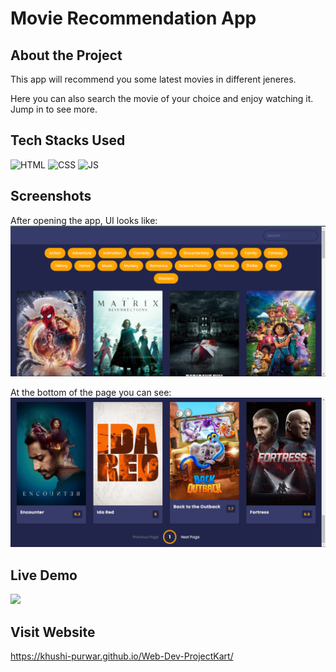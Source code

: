 # Movie Recommendation App

## About the Project
<p>This app will recommend you some latest movies in different jeneres.  

Here you can also search the movie of your choice and enjoy watching it. Jump in to see more. </p>

## Tech Stacks Used

![HTML](https://img.shields.io/badge/html5%20-%23E34F26.svg?&style=for-the-badge&logo=html5&logoColor=white)
![CSS](https://img.shields.io/badge/css3%20-%231572B6.svg?&style=for-the-badge&logo=css3&logoColor=white)
![JS](https://img.shields.io/badge/javascript%20-%23323330.svg?&style=for-the-badge&logo=javascript&logoColor=%23F7DF1E)


## Screenshots

After opening the app, UI looks like:
<img src="./Assets/media/ss1.png" />


At the bottom of the page you can see:
<img src="./Assets/media/ss2.png" />

## Live Demo

<img src="./Assets/media/demo.png" />

## Visit Website
https://khushi-purwar.github.io/Web-Dev-ProjectKart/
